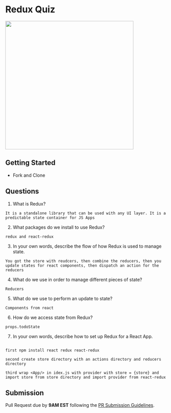 # Redux Quiz

<img src="https://chriscourses.com/img/blog/redux/redux.jpg" height="400px"/>

## Getting Started

- Fork and Clone

## Questions

1. What is Redux?

```
It is a standalone library that can be used with any UI layer. It is a predictable state container for JS Apps
```

2. What packages do we install to use Redux?

```
redux and react-redux
```

3. In your own words, describe the flow of how Redux is used to manage state.

```
You got the store with reudcers, then combine the reducers, then you update states for react components, then dispatch an action for the reducers
```

4. What do we use in order to manage different pieces of state?

```
Reducers
```

5. What do we use to perform an update to state?

```
Components from react
```

6. How do we access state from Redux?

```
props.todoState
```

7. In your own words, describe how to set up Redux for a React App.

```

first npm install react redux react-redux

second create store directory with an actions directory and reducers directory

third wrap <App/> in idex.js with provider with store = {store} and import store from store directory and import provider from react-redux
```

## Submission

Pull Request due by **9AM EST** following the [PR Submission Guidelines](https://github.com/SEI-R-2-22/template_pull_request).
